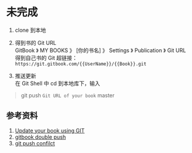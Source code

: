 # 未完成 #

1. clone 到本地

2. 得到书的 Git URL  
GitBook 》 MY BOOKS 》 [你的书名] 》 Settings 》 Publication 》 Git URL  
得到自己书的 Git 超链接：`https://git.gitbook.com/{{UserName}}/{{Book}}.git`

3. 推送更新  
在 Git Shell 中 cd 到本地库下，输入
> git push `Git URL of your book` master

## 参考资料 ##

1. [Update your book using GIT](http://help.gitbook.com/build/push.html)
2. [gitbook double push](https://github.com/OpenMindClub/OMOOC.py/wiki/gitbook_double_push)
3. [git push confilct](https://github.com/OpenMindClub/OMOOC.py/wiki/git_push_confilct)